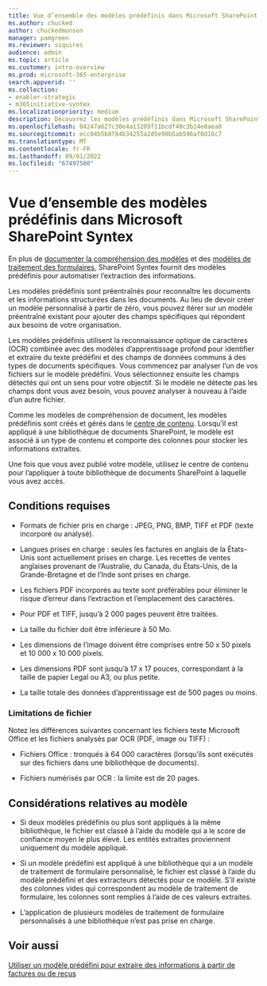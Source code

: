 ```yaml
---
title: Vue d’ensemble des modèles prédéfinis dans Microsoft SharePoint Syntex
ms.author: chucked
author: chuckedmonson
manager: pamgreen
ms.reviewer: ssquires
audience: admin
ms.topic: article
ms.customer: intro-overview
ms.prod: microsoft-365-enterprise
search.appverid: ''
ms.collection:
- enabler-strategic
- m365initiative-syntex
ms.localizationpriority: medium
description: Découvrez les modèles prédéfinis dans Microsoft SharePoint Syntex.
ms.openlocfilehash: 04247a627c30e4a13209f11bcdf40c3b24e8aea0
ms.sourcegitcommit: ecc04b5b8f84b34255a2d5e90b5ab596af0d16c7
ms.translationtype: MT
ms.contentlocale: fr-FR
ms.lasthandoff: 09/01/2022
ms.locfileid: "67497580"
---
```

# <a name="prebuilt-models-overview-in-microsoft-sharepoint-syntex"></a>Vue d’ensemble des modèles prédéfinis dans Microsoft SharePoint Syntex

En plus de [documenter la compréhension des modèles](document-understanding-overview.md) et des [modèles de traitement des formulaires](form-processing-overview.md), SharePoint Syntex fournit des modèles prédéfinis pour automatiser l’extraction des informations.

Les modèles prédéfinis sont préentraînés pour reconnaître les documents et les informations structurées dans les documents. Au lieu de devoir créer un modèle personnalisé à partir de zéro, vous pouvez itérer sur un modèle préentraîné existant pour ajouter des champs spécifiques qui répondent aux besoins de votre organisation. 

Les modèles prédéfinis utilisent la reconnaissance optique de caractères (OCR) combinée avec des modèles d’apprentissage profond pour identifier et extraire du texte prédéfini et des champs de données communs à des types de documents spécifiques. Vous commencez par analyser l’un de vos fichiers sur le modèle prédéfini. Vous sélectionnez ensuite les champs détectés qui ont un sens pour votre objectif. Si le modèle ne détecte pas les champs dont vous avez besoin, vous pouvez analyser à nouveau à l’aide d’un autre fichier.

Comme les modèles de compréhension de document, les modèles prédéfinis sont créés et gérés dans le [centre de contenu](create-a-content-center.md). Lorsqu’il est appliqué à une bibliothèque de documents SharePoint, le modèle est associé à un type de contenu et comporte des colonnes pour stocker les informations extraites. 

Une fois que vous avez publié votre modèle, utilisez le centre de contenu pour l’appliquer à toute bibliothèque de documents SharePoint à laquelle vous avez accès.  

## <a name="requirements"></a>Conditions requises

- Formats de fichier pris en charge : JPEG, PNG, BMP, TIFF et PDF (texte incorporé ou analysé).

- Langues prises en charge : seules les factures en anglais de la États-Unis sont actuellement prises en charge. Les recettes de ventes anglaises provenant de l’Australie, du Canada, du États-Unis, de la Grande-Bretagne et de l’Inde sont prises en charge.

- Les fichiers PDF incorporés au texte sont préférables pour éliminer le risque d’erreur dans l’extraction et l’emplacement des caractères.

- Pour PDF et TIFF, jusqu’à 2 000 pages peuvent être traitées.

- La taille du fichier doit être inférieure à 50 Mo.

- Les dimensions de l’image doivent être comprises entre 50 x 50 pixels et 10 000 x 10 000 pixels.

- Les dimensions PDF sont jusqu’à 17 x 17 pouces, correspondant à la taille de papier Legal ou A3, ou plus petite.

- La taille totale des données d’apprentissage est de 500 pages ou moins.

### <a name="file-limitations"></a>Limitations de fichier

Notez les différences suivantes concernant les fichiers texte Microsoft Office et les fichiers analysés par OCR (PDF, image ou TIFF) :

- Fichiers Office : tronqués à 64 000 caractères (lorsqu’ils sont exécutés sur des fichiers dans une bibliothèque de documents).

- Fichiers numérisés par OCR : la limite est de 20 pages.  

## <a name="model-considerations"></a>Considérations relatives au modèle

- Si deux modèles prédéfinis ou plus sont appliqués à la même bibliothèque, le fichier est classé à l’aide du modèle qui a le score de confiance moyen le plus élevé. Les entités extraites proviennent uniquement du modèle appliqué.

- Si un modèle prédéfini est appliqué à une bibliothèque qui a un modèle de traitement de formulaire personnalisé, le fichier est classé à l’aide du modèle prédéfini et des extracteurs détectés pour ce modèle. S’il existe des colonnes vides qui correspondent au modèle de traitement de formulaire, les colonnes sont remplies à l’aide de ces valeurs extraites.

- L’application de plusieurs modèles de traitement de formulaire personnalisés à une bibliothèque n’est pas prise en charge.

## <a name="see-also"></a>Voir aussi

[Utiliser un modèle prédéfini pour extraire des informations à partir de factures ou de reçus](prebuilt-models.md)
 

